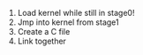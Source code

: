 1. Load kernel while still in stage0!
2. Jmp into kernel from stage1
2. Create a C file
3. Link together